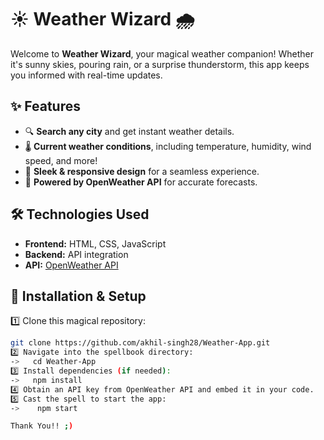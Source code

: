 # ☀️ Weather Wizard 🌧️  

Welcome to **Weather Wizard**, your magical weather companion! Whether it's sunny skies, pouring rain, or a surprise thunderstorm, this app keeps you informed with real-time updates.

## ✨ Features
- 🔍 **Search any city** and get instant weather details.  
- 🌡️ **Current weather conditions**, including temperature, humidity, wind speed, and more!  
- 🎨 **Sleek & responsive design** for a seamless experience.  
- 🔮 **Powered by OpenWeather API** for accurate forecasts.  

## 🛠 Technologies Used  
- **Frontend:** HTML, CSS, JavaScript  
- **Backend:** API integration  
- **API:** [OpenWeather API](https://openweathermap.org/api)  

## 🚀 Installation & Setup  
1️⃣ Clone this magical repository:  
   ```sh
   git clone https://github.com/akhil-singh28/Weather-App.git
2️⃣ Navigate into the spellbook directory:
->   cd Weather-App
3️⃣ Install dependencies (if needed):
->   npm install
4️⃣ Obtain an API key from OpenWeather API and embed it in your code.
5️⃣ Cast the spell to start the app:
->    npm start

Thank You!! ;)
